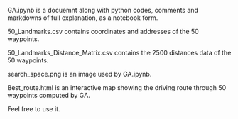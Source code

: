GA.ipynb is a docuemnt along with python codes, comments and markdowns of full explanation, as a notebook form.

50_Landmarks.csv contains coordinates and addresses of the 50 waypoints.

50_Landmarks_Distance_Matrix.csv contains the 2500 distances data of the 50 waypoints.

search_space.png is an image used by GA.ipynb.

Best_route.html is an interactive map showing the driving route through 50 waypoints computed by GA.

Feel free to use it.
